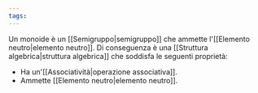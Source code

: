 ```yaml
---
tags:
---
```

Un monoide è un [[Semigruppo|semigruppo]] che ammette l'[[Elemento neutro|elemento neutro]].
Di conseguenza  è una [[Struttura algebrica|struttura algebrica]] che soddisfa le seguenti proprietà:
- Ha un'[[Associatività|operazione associativa]].
- Ammette [[Elemento neutro|elemento neutro]].